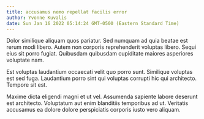 ```yaml
---
title: accusamus nemo repellat facilis error
author: Yvonne Kuvalis
date: Sun Jan 16 2022 05:14:24 GMT-0500 (Eastern Standard Time)
---
```

Dolor similique aliquam quos pariatur. Sed numquam ad quia beatae est rerum modi libero. Autem non corporis reprehenderit voluptas libero. Sequi eius sit porro fugiat. Quibusdam quibusdam cupiditate maiores asperiores voluptate nam.

 Est voluptas laudantium occaecati velit quo porro sunt. Similique voluptas est sed fuga. Laudantium porro sint qui voluptas corrupti hic qui architecto. Tempore sit est.

 Maxime dicta eligendi magni et ut vel. Assumenda sapiente labore deserunt est architecto. Voluptatum aut enim blanditiis temporibus ad ut. Veritatis accusamus ea dolore dolore perspiciatis corporis iusto vero aliquam.